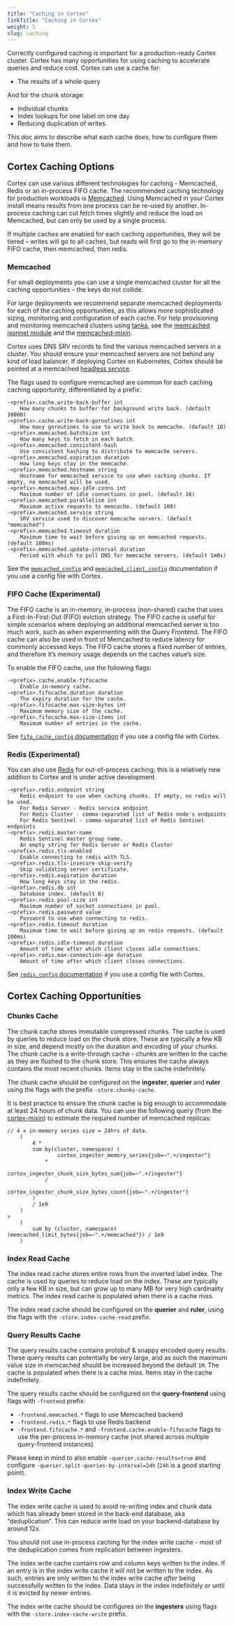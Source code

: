 ```yaml
---
title: "Caching in Cortex"
linkTitle: "Caching in Cortex"
weight: 5
slug: caching
---
```


Correctly configured caching is important for a production-ready Cortex cluster.
Cortex has many opportunities for using caching to accelerate queries and reduce cost.  Cortex can use a cache for:

* The results of a whole query

And for the chunk storage:

* Individual chunks
* Index lookups for one label on one day
* Reducing duplication of writes.

This doc aims to describe what each cache does, how to configure them and how to tune them.

## Cortex Caching Options

Cortex can use various different technologies for caching - Memcached, Redis or an in-process FIFO cache.
The recommended caching technology for production workloads is [Memcached](https://memcached.org/).
Using Memcached in your Cortex install means results from one process can be re-used by another.
In-process caching can cut fetch times slightly and reduce the load on Memcached, but can only be used by a single process.

If multiple caches are enabled for each caching opportunities, they will be tiered – writes will go to all caches, but reads will first go to the in-memory FIFO cache, then memcached, then redis.

### Memcached

For small deployments you can use a single memcached cluster for all the caching opportunities – the keys do not collide.

For large deployments we recommend separate memcached deployments for each of the caching opportunities, as this allows more sophisticated sizing, monitoring and configuration of each cache.
For help provisioning and monitoring memcached clusters using [tanka](https://github.com/grafana/tanka), see the [memcached jsonnet module](https://github.com/grafana/jsonnet-libs/tree/master/memcached) and the [memcached-mixin](https://github.com/grafana/jsonnet-libs/tree/master/memcached-mixin).

Cortex uses DNS SRV records to find the various memcached servers in a cluster.
You should ensure your memcached servers are not behind any kind of load balancer.
If deploying Cortex on Kubernetes, Cortex should be pointed at a memcached [headless service](https://kubernetes.io/docs/concepts/services-networking/service/#headless-services).

The flags used to configure memcached are common for each caching caching opportunity, differentiated by a prefix:

```
-<prefix>.cache.write-back-buffer int
    How many chunks to buffer for background write back. (default 10000)
-<prefix>.cache.write-back-goroutines int
    How many goroutines to use to write back to memcache. (default 10)
-<prefix>.memcached.batchsize int
    How many keys to fetch in each batch.
-<prefix>.memcached.consistent-hash
    Use consistent hashing to distribute to memcache servers.
-<prefix>.memcached.expiration duration
    How long keys stay in the memcache.
-<prefix>.memcached.hostname string
    Hostname for memcached service to use when caching chunks. If empty, no memcached will be used.
-<prefix>.memcached.max-idle-conns int
    Maximum number of idle connections in pool. (default 16)
-<prefix>.memcached.parallelism int
    Maximum active requests to memcache. (default 100)
-<prefix>.memcached.service string
    SRV service used to discover memcache servers. (default "memcached")
-<prefix>.memcached.timeout duration
    Maximum time to wait before giving up on memcached requests. (default 100ms)
-<prefix>.memcached.update-interval duration
    Period with which to poll DNS for memcache servers. (default 1m0s)
```

See the [`memcached_config`](../configuration/config-file-reference.md#memcached_config) and [`memcached_client_config`](../configuration/config-file-reference.md#memcached_client_config) documentation if you use a config file with Cortex.

### FIFO Cache (Experimental)

The FIFO cache is an in-memory, in-process (non-shared) cache that uses a First-In-First-Out (FIFO) eviction strategy.
The FIFO cache is useful for simple scenarios where deploying an additional memcached server is too much work, such as when experimenting with the Query Frontend.
The FIFO cache can also be used in front of Memcached to reduce latency for commonly accessed keys.
The FIFO cache stores a fixed number of entries, and therefore it’s memory usage depends on the caches value’s size.

To enable the FIFO cache, use the following flags:

```
-<prefix>.cache.enable-fifocache
    Enable in-memory cache.
-<prefix>.fifocache.duration duration
    The expiry duration for the cache.
-<prefix>.fifocache.max-size-bytes int
    Maximum memory size of the cache.
-<prefix>.fifocache.max-size-items int
    Maximum number of entries in the cache.
```

See [`fifo_cache_config` documentation](../configuration/config-file-reference.md#fifo-cache-config) if you use a config file with Cortex.


### Redis (Experimental)

You can also use [Redis](https://redis.io/) for out-of-process caching; this is a relatively new addition to Cortex and is under active development.

```
-<prefix>.redis.endpoint string
    Redis endpoint to use when caching chunks. If empty, no redis will be used.
    For Redis Server - Redis service endpoint
    For Redis Cluster - comma-separated list of Redis node's endpoints
    For Redis Sentinel - comma-separated list of Redis Sentinel endpoints
-<prefix>.redis.master-name
    Redis Sentinel master group name.
    An empty string for Redis Server or Redis Cluster
-<prefix>.redis.tls-enabled
    Enable connecting to redis with TLS.
-<prefix>.redis.tls-insecure-skip-verify
    Skip validating server certificate.
-<prefix>.redis.expiration duration
    How long keys stay in the redis.
-<prefix>.redis.db int
    Database index. (default 0)
-<prefix>.redis.pool-size int
    Maximum number of socket connections in pool.
-<prefix>.redis.password value
    Password to use when connecting to redis.
-<prefix>.redis.timeout duration
    Maximum time to wait before giving up on redis requests. (default 100ms)
-<prefix>.redis.idle-timeout duration
    Amount of time after which client closes idle connections.
-<prefix>.redis.max-connection-age duration
    Amount of time after which client closes connections.
```

See [`redis_config` documentation](../configuration/config-file-reference.md#redis-config) if you use a config file with Cortex.

## Cortex Caching Opportunities

### Chunks Cache

The chunk cache stores immutable compressed chunks.
The cache is used by queries to reduce load on the chunk store.
These are typically a few KB in size, and depend mostly on the duration and encoding of your chunks.
The chunk cache is a write-through cache - chunks are written to the cache as they are flushed to the chunk store.  This ensures the cache always contains the most recent chunks.
Items stay in the cache indefinitely.

The chunk cache should be configured on the **ingester**, **querier** and **ruler** using the flags with the prefix `-store.chunks-cache`.

It is best practice to ensure the chunk cache is big enough to accommodate at least 24 hours of chunk data.
You can use the following query (from the [cortex-mixin](https://github.com/grafana/cortex-jsonnet)) to estimate the required number of memcached replicas:

```promql
// 4 x in-memory series size = 24hrs of data.
    (
        4 *
        sum by(cluster, namespace) (
                cortex_ingester_memory_series{job=~".+/ingester"}
            *
                cortex_ingester_chunk_size_bytes_sum{job=~".+/ingester"}
            /
                cortex_ingester_chunk_size_bytes_count{job=~".+/ingester"}
        )
        / 1e9
    )
>
    (
        sum by (cluster, namespace) (memcached_limit_bytes{job=~".+/memcached"}) / 1e9
    )
```

### Index Read Cache

The index read cache stores entire rows from the inverted label index.
The cache is used by queries to reduce load on the index.
These are typically only a few KB in size, but can grow up to many MB for very high cardinality metrics.
The index read cache is populated when there is a cache miss.

The index read cache should be configured on the **querier** and **ruler**, using the flags with the `-store.index-cache-read` prefix.

### Query Results Cache

The query results cache contains protobuf & snappy encoded query results.
These query results can potentially be very large, and as such the maximum value size in memcached should be increased beyond the default `1M`.
The cache is populated when there is a cache miss.
Items stay in the cache indefinitely.

The query results cache should be configured on the **query-frontend** using flags with `-frontend` prefix:

- `-frontend.memcached.*` flags to use Memcached backend
- `-frontend.redis.*` flags to use Redis backend
- `-frontend.fifocache.*` and `-frontend.cache.enable-fifocache` flags to use the per-process in-memory cache (not shared across multiple query-frontend instances)

Please keep in mind to also enable `-querier.cache-results=true` and configure `-querier.split-queries-by-interval=24h` (`24h` is a good starting point).


### Index Write Cache

The index write cache is used to avoid re-writing index and chunk data which has already been stored in the back-end database, aka “deduplication”.
This can reduce write load on your backend-database by around 12x.

You should not use in-process caching for the index write cache - most of the deduplication comes from replication between ingesters.

The index write cache contains row and column keys written to the index.
If an entry is in the index write cache it will not be written to the index.
As such, entries are only written to the index write cache _after_ being successfully written to the index.
Data stays in the index indefinitely or until it is evicted by newer entries.

The index write cache should be configures on the **ingesters** using flags with the `-store.index-cache-write` prefix.

